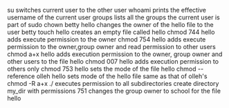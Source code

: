 su switches current user to the other user
whoami prints the effective username of the current user
groups lists all the groups the current user is part of
sudo chown betty hello changes the owner of the hello file to the user betty
touch hello creates an empty file called hello
chmod 744 hello adds execute permission to the owner
chmod 754 hello adds execute permission to the owner,group owner and read permission to other users
chmod a+x hello adds execution permission to the owner, group owner and other users to the file hello
chmod 007 hello adds execution permission to others only
chmod 753 hello sets the mode of the file hello
chmod --reference olleh hello sets mode of the hello file same as that of olleh's
chmod -R a+x ./ executes permission to all subdirectories
create directory my_dir with permissions 751
changes the group owner to school for the file hello